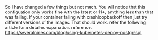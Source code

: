 So I have changed a few things but not much. You will notice that this configuation only works fine with the latest or 11+, anything less than that was failing. If your container failing with crashloopbackoff then just try different versions of the images. That should work.
refer the following article for a detailed expanation.
reference: https://severalnines.com/blog/using-kubernetes-deploy-postgresql